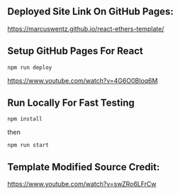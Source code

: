 ## Deployed Site Link On GitHub Pages:

https://marcuswentz.github.io/react-ethers-template/

## Setup GitHub Pages For React

```shell
npm run deploy
```

https://www.youtube.com/watch?v=4G6O0BIoq6M

## Run Locally For Fast Testing

```shell
npm install
```
then
```shell
npm run start
```

## Template Modified Source Credit: 

https://www.youtube.com/watch?v=swZRo6LFrCw
